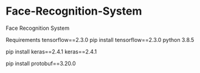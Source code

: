 # Face-Recognition-System
Face Recognition System

Requirements
 tensorflow==2.3.0
pip install  tensorflow==2.3.0
python 3.8.5

pip install keras==2.4.1
 keras==2.4.1

pip install protobuf==3.20.0
